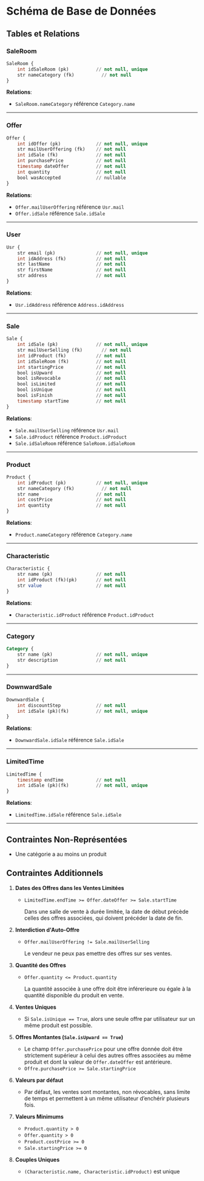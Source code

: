 
# Schéma de Base de Données

## Tables et Relations

### SaleRoom
```sql
SaleRoom {
    int idSaleRoom (pk)          // not null, unique
    str nameCategory (fk)          // not null
}
```
**Relations**:  
- `SaleRoom.nameCategory` référence `Category.name`

---

### Offer
```sql
Offer {
    int idOffer (pk)             // not null, unique
    str mailUserOffering (fk)    // not null
    int idSale (fk)              // not null
    int purchasePrice            // not null
    timestamp dateOffer          // not null
    int quantity                 // not null
    bool wasAccepted             // nullable
}
```
**Relations**:  
- `Offer.mailUserOffering` référence `Usr.mail`  
- `Offer.idSale` référence `Sale.idSale`

---

### User
```sql
Usr {
    str email (pk)               // not null, unique
    int idAddress (fk)           // not null
    str lastName                 // not null
    str firstName                // not null
    str address                  // not null
}
```
**Relations**:  
- `Usr.idAddress` référence `Address.idAddress`

---

### Sale
```sql
Sale {
    int idSale (pk)              // not null, unique
    str mailUserSelling (fk)       // not null
    int idProduct (fk)           // not null
    int idSaleRoom (fk)          // not null
    int startingPrice            // not null
    bool isUpward                // not null
    bool isRevocable             // not null
    bool isLimited               // not null
    bool isUnique                // not null
    bool isFinish                // not null
    timestamp startTime          // not null
}
```
**Relations**:  
- `Sale.mailUserSelling` référence `Usr.mail`  
- `Sale.idProduct` référence `Product.idProduct`  
- `Sale.idSaleRoom` référence `SaleRoom.idSaleRoom`

---

### Product
```sql
Product {
    int idProduct (pk)           // not null, unique
    str nameCategory (fk)          // not null
    str name                     // not null
    int costPrice                // not null
    int quantity                 // not null
}
```
**Relations**:  
- `Product.nameCategory` référence `Category.name`

---

### Characteristic
```sql
Characteristic {
    str name (pk)                // not null
    int idProduct (fk)(pk)       // not null
    str value                    // not null
}
```
**Relations**:  
- `Characteristic.idProduct` référence `Product.idProduct`

---

### Category
```sql
Category {
    str name (pk)                // not null, unique
    str description              // not null
}
```



---

### DownwardSale
```sql
DownwardSale {
    int discountStep             // not null
    int idSale (pk)(fk)          // not null, unique
}
```
**Relations**:  
- `DownwardSale.idSale` référence `Sale.idSale`

---

### LimitedTime
```sql
LimitedTime {
    timestamp endTime            // not null
    int idSale (pk)(fk)          // not null, unique
}
```
**Relations**:  
- `LimitedTime.idSale` référence `Sale.idSale`

---

## Contraintes Non-Représentées
- Une catégorie a au moins un produit 

## Contraintes Additionnels

1. **Dates des Offres dans les Ventes Limitées**  
   - `LimitedTime.endTime >= Offer.dateOffer >= Sale.startTime`
        
        Dans une salle de vente à durée limitée, la date de début précède celles des offres associées, qui doivent précéder la date de fin.

2. **Interdiction d'Auto-Offre**  
   - `Offer.mailUserOffering != Sale.mailUserSelling`

        Le vendeur ne peux pas emettre des offres sur ses ventes.

3. **Quantité des Offres**  
   - `Offer.quantity <= Product.quantity`

        La quantité associée à une offre doit être inférerieure ou égale à la quantité disponible du produit en vente. 

4. **Ventes Uniques**  
   - Si `Sale.isUnique == True`, alors une seule offre par utilisateur sur un même produit est possible.

5. **Offres Montantes (`Sale.isUpward == True`)**  
   - Le champ `Offer.purchasePrice` pour une offre donnée doit être strictement supérieur à celui des autres offres associées au même produit et dont la valeur de `Offer.dateOffer` est antérieure.
   - `Offre.purchasePrice >= Sale.startingPrice`

6. **Valeurs par défaut**
    - Par défaut, les ventes sont montantes, non révocables, sans limite de temps et permettent à un même utilisateur d’enchérir plusieurs fois.


6. **Valeurs Minimums**  
   - `Product.quantity > 0`  
   - `Offer.quantity > 0`  
   - `Product.costPrice >= 0`  
   - `Sale.startingPrice >= 0`

7. **Couples Uniques**  
   - `(Characteristic.name, Characteristic.idProduct)` est unique

